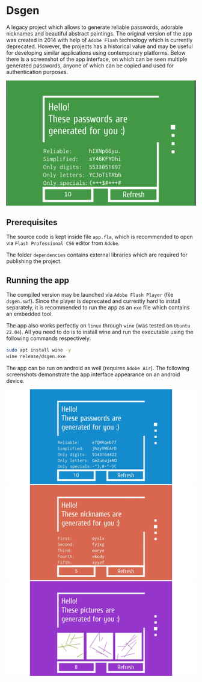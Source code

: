 # Dsgen

A legacy project which allows to generate reliable passwords, adorable nicknames and beautiful abstract paintings. The original version of the app was created in 2014 with help of `Adobe Flash` technology which is currently deprecated. However, the projects has a historical value and may be useful for developing similar applications using contemporary platforms. Below there is a screenshot of the app interface, on which can be seen multiple generated passwords, anyone of which can be copied and used for authentication purposes.

![screenshot](images/screenshot.png)

## Prerequisites

The source code is kept inside file `app.fla`, which is recommended to open via `Flash Professional CS6` editor from `Adobe`.

The folder `dependencies` contains external libraries which are required for publishing the project.

## Running the app

The compiled version may be launched via `Adobe Flash Player` (file `dsgen.swf`). Since the player is deprecated and currently hard to install separately, it is recommended to run the app as an `exe` file which contains an embedded tool.  

The app also works perfectly on `linux` through `wine` (was tested on `Ubuntu 22.04`). All you need to do is to install wine and run the executable using the following commands respectively:

```sh
sudo apt install wine -y 
wine release/dsgen.exe
```

The app can be run on android as well (requires `Adobe Air`). The following screenshots demonstrate the app interface appearance on an android device.

![passwords](images/android/passwords.jpg)
![nicknames](images/android/nicknames.jpg)
![pictures](images/android/pictures.jpg)
